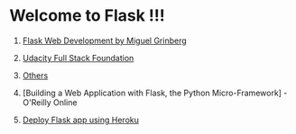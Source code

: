 # Welcome to Flask !!!

1. [Flask Web Development by Miguel Grinberg](https://doc.lagout.org/programmation/python/Flask%20Web%20Development_%20Developing%20Web%20Applications%20with%20Python%20%5BGrinberg%202014-05-18%5D.pdf)

2. [Udacity Full Stack Foundation](https://www.udacity.com/course/full-stack-foundations--ud088)

3. [Others](https://www.quora.com/What-are-best-resources-to-learn-Flask)

4. [Building a Web Application with Flask, the Python Micro-Framework] - O'Reilly Online

5. [Deploy Flask app using Heroku](https://www.youtube.com/watch?v=skc-ZEU9kO8)
